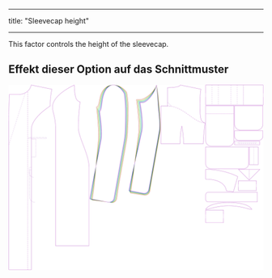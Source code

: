 - - -
title: "Sleevecap height"
- - -

This factor controls the height of the sleevecap.

## Effekt dieser Option auf das Schnittmuster

![This image shows the effect of this option by superimposing several variants that have a different value for this option](carlita_sleevecapheight_sample.svg "Effect of this option on the pattern")
